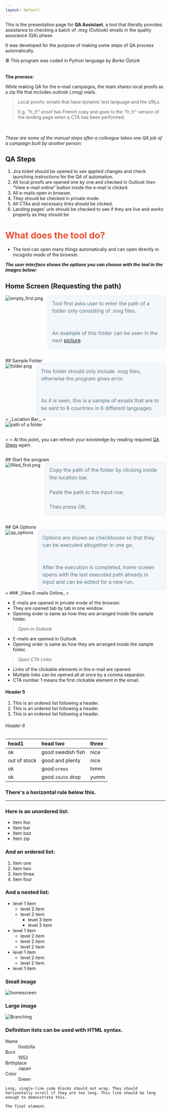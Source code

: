 ```yaml
---
layout: default
---
```


This is the presentation page for **QA Assistant**,  a tool that literally provides assistance to checking a batch of .msg (Outlook) emails in the quality assurance (QA) phase.

It was developed for the purpose of making some steps of QA process automatically.



© This program was coded in Python language by _Berke Öztürk_
<br><br><br>
**The process:**

While making QA for the e-mail campaigns, the team shares local proofs as a zip file that includes outlook (.msg) mails.

> Local proofs: emails that have dynamic text language and the URLs.
>
> E.g. "fr_fr" proof has French copy and goes to the "fr_fr" version of the landing page when a CTA has been performed. 

<br><br id="qa_steps">
_These are some of the manual steps after a colleague takes one QA job of a campaign built by another person:_

## QA Steps

1.  Jira ticket should be opened to see applied changes and check launching instructions for the QA of automation.
2.  All local proofs are opened one by one and checked in Outlook then “View e-mail online” button inside the e-mail is clicked.
3.  All e-mails open in browser.
4.  They should be checked in private mode.
5.  All CTAs and necessary links should be clicked.
6.  Landing pages’ urls should be checked to see if they are live and works properly as they should be

<h1 style="color: #eb4f34">What does the tool do?</h1>

*   The tool can open many things automatically and can open directly in incognito mode of the browser.


_**The user interface shows the options you can choose with the tool in the images below:**_

##  Home Screen (Requesting the path)

<div style="overflow: auto">
  <img src="/QA-Assistant/assets/images/empty_first.png" alt="empty_first.png" style="max-width: 370px; float: left; margin: 0 15px 15px 0;">
  <p style="color: #567482; background-color: #f3f6fa; border: solid 1px #dce6f0; padding: 0.8rem; overflow: auto; font-size: 16px; line-height: 1.45; border-radius: 0.3rem; margin:0">Tool first asks user to enter the path of a folder only consisting of .msg files.<br><br><br>An example of this folder can be seen in the next <a href="#folder">picture</a></p>
</div>
<p style="padding-top: 1px" id="folder"></p>
## Sample Folder

<div style="overflow: auto">
  <img src="/QA-Assistant/assets/images/folder.png" alt="folder.png" style="max-width: 530px; float: left; margin: 0 15px 15px 0;">
  <p style="color: #567482; background-color: #f3f6fa; border: solid 1px #dce6f0; padding: 0.8rem; overflow: auto; font-size: 16px; line-height: 1.45; border-radius: 0.3rem; margin:0">This folder should only include .msg files; otherwise the program gives error.<br><br><br>As it is seen, this is a sample of emails that are to be sent to 6 countries in 6 different languages.</p>
</div>
> _Location Bar:_
> <img src="/QA-Assistant/assets/images/copied_path.png" alt="path of a folder" style="max-width: 420px; display: block; margin-bottom: 30px;">
> 
> At this point, you can refresh your knowledge by reading required <a href="#qa_steps">QA Steps</a> again.

<p style="padding-top: 1px" id="folder"></p>
## Start the program

<div style="overflow: auto">
  <img src="/QA-Assistant/assets/images/filled_first.png" alt="filled_first.png" style="max-width: 370px; float: left; margin: 0 15px 15px 0;">
  <p style="color: #567482; background-color: #f3f6fa; border: solid 1px #dce6f0; padding: 0.8rem; overflow: auto; font-size: 16px; line-height: 1.45; border-radius: 0.3rem; margin:0">Copy the path of the folder by clicking inside the location bar.<br><br> Paste the path to the input row.<br><br>Then press OK.</p>
</div>
<p style="padding-top: 1px" id="folder"></p>
## QA Options

<div style="overflow: auto">
  <img src="/QA-Assistant/assets/images/qa_options.png" alt="qa_options" style="max-width: 530px; float: left; margin: 0 15px 15px 0;">
  <p style="color: #567482; background-color: #f3f6fa; border: solid 1px #dce6f0; padding: 0.8rem; overflow: auto; font-size: 16px; line-height: 1.45; border-radius: 0.3rem; margin:0">Options are shown as checkboxes so that they can be executed altogether in one go.<br><br><br>After the execution is completed, home screen opens with the last executed path already in input and can be edited for a new run.</p>
</div>
> ### _View E-mails Online_
> 

*   E-mails are opened in private mode of the browser.
*   They are opened tab by tab in one window.
*   Opening order is same as how they are arranged inside the sample folder.


> _Open in Outlook_
> 

*   E-mails are opened in Outlook.
*   Opening order is same as how they are arranged inside the sample folder.


> _Open CTA Links_
> 

*   Links of the clickable elements in the e-mail are opened.
*   Multiple links can be opened all at once by a comma separator.
*   CTA number 1 means the first clickable element in the email.

#### Header 5

1.  This is an ordered list following a header.
2.  This is an ordered list following a header.
3.  This is an ordered list following a header.

###### Header 6

| head1        | head two          | three |
|:-------------|:------------------|:------|
| ok           | good swedish fish | nice  |
| out of stock | good and plenty   | nice  |
| ok           | good `oreos`      | hmm   |
| ok           | good `zoute` drop | yumm  |

### There's a horizontal rule below this.

* * *

### Here is an unordered list:

*   Item foo
*   Item bar
*   Item baz
*   Item zip

### And an ordered list:

1.  Item one
1.  Item two
1.  Item three
1.  Item four

### And a nested list:

- level 1 item
  - level 2 item
  - level 2 item
    - level 3 item
    - level 3 item
- level 1 item
  - level 2 item
  - level 2 item
  - level 2 item
- level 1 item
  - level 2 item
  - level 2 item
- level 1 item

### Small image

![homescreen](/assets/images/empty_first.png)

### Large image

![Branching](https://guides.github.com/activities/hello-world/branching.png)


### Definition lists can be used with HTML syntax.

<dl>
<dt>Name</dt>
<dd>Godzilla</dd>
<dt>Born</dt>
<dd>1952</dd>
<dt>Birthplace</dt>
<dd>Japan</dd>
<dt>Color</dt>
<dd>Green</dd>
</dl>

```
Long, single-line code blocks should not wrap. They should horizontally scroll if they are too long. This line should be long enough to demonstrate this.
```

```
The final element.
```

